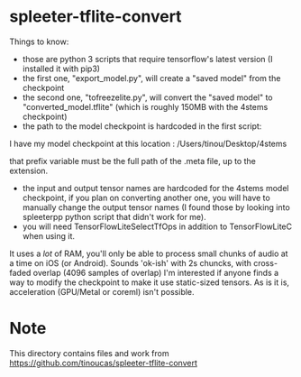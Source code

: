# spleeter-tflite-convert
Things to know:
 * those are python 3 scripts that require tensorflow's latest version (I installed it with pip3)
 * the first one, "export_model.py", will create a "saved model" from the checkpoint
 * the second one, "tofreezelite.py", will convert the "saved model" to "converted_model.tflite" (which is roughly 150MB with the 4stems checkpoint)
 * the path to the model checkpoint is hardcoded in the first script:

I have my model checkpoint at this location : /Users/tinou/Desktop/4stems
	
that prefix variable must be the full path of the .meta file, up to the extension.

 * the input and output tensor names are hardcoded for the 4stems model checkpoint, if you plan on converting another one, you will have to manually change the output tensor names (I found those by looking into spleeterpp python script that didn't work for me).
 * you will need TensorFlowLiteSelectTfOps in addition to TensorFlowLiteC when using it.

It uses a *lot* of RAM, you'll only be able to process small chunks of audio at a time on iOS (or Android). Sounds 'ok-ish' with 2s chuncks, with cross-faded overlap (4096 samples of overlap)
I'm interested if anyone finds a way to modify the checkpoint to make it use static-sized tensors. As is it is, acceleration (GPU/Metal or coreml) isn't possible.

# Note

This directory contains files and work from https://github.com/tinoucas/spleeter-tflite-convert